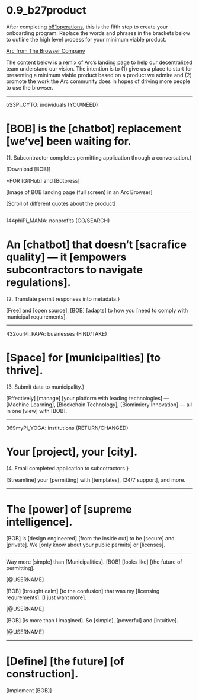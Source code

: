 # 0.9_b27product

After completing [b81operations](b81operations.md), this is the fifth step to create your onboarding program. Replace the words and phrases in the brackets below to outline the high level process for your minimum viable product.

[Arc from The Browser Company](https://arc.net/)

The content below is a remix of Arc’s landing page to help our decentralized team understand our vision. The intention is to (1) give us a place to start for presenting a minimum viable product based on a product we admire and (2) promote the work the Arc community does in hopes of driving more people to use the browser.

---

oS3Pi_CYTO: individuals (YOU/NEED)

# [BOB] is the [chatbot] replacement [we’ve] been waiting for.

{1. Subcontractor completes permitting application through a conversation.}

[Download [BOB]]

*FOR [GitHub] and [Botpress]

[Image of BOB landing page (full screen) in an Arc Browser]

[Scroll of different quotes about the product]

---

144phiPi_MAMA: nonprofits (GO/SEARCH)

# An [chatbot] that doesn’t [sacrafice quality] — it [empowers subcontractors to navigate regulations].

{2. Translate permit responses into metadata.}

[Free] and [open source], [BOB] [adapts] to how you [need to comply with municipal requirements].

---

432ourPI_PAPA: businesses (FIND/TAKE)

# [Space] for [municipalities] [to thrive].

{3. Submit data to municipality.}

[Effectively] [manage] [your platform with leading technologies] — [Machine Learning], [Blockchain Technology], [Biomimicry Innovation] — all in one [view] with [BOB].

---

369myPi_YOGA: institutions (RETURN/CHANGED)

# Your [project], your [city].

{4. Email completed application to subcotractors.}

[Streamline] your [permitting] with [templates], [24/7 support], and more.

---

# The [power] of [supreme intelligence].

[BOB] is [design engineered] [from the inside out] to be [secure] and [private]. We [only know about your public permits] or [licenses].

---

Way more [simple] than [Municipalities]. [BOB] [looks like] [the future of permitting].

[@USERNAME]

[BOB] [brought calm] [to the confusion] that was my [licensing requrements]. [I just want more].

[@USERNAME]

[BOB] [is more than I imagined]. So [simple], [powerful] and [intuitive].

[@USERNAME]

---

# [Define] [the future] [of construction].

[Implement [BOB]]
